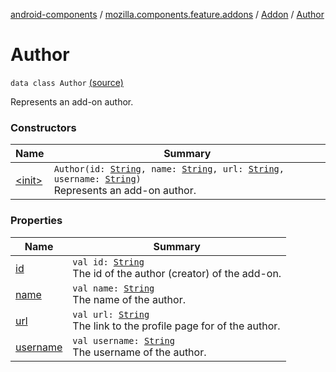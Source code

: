 [android-components](../../../index.md) / [mozilla.components.feature.addons](../../index.md) / [Addon](../index.md) / [Author](./index.md)

# Author

`data class Author` [(source)](https://github.com/mozilla-mobile/android-components/blob/master/components/feature/addons/src/main/java/mozilla/components/feature/addons/Addon.kt#L63)

Represents an add-on author.

### Constructors

| Name | Summary |
|---|---|
| [&lt;init&gt;](-init-.md) | `Author(id: `[`String`](https://kotlinlang.org/api/latest/jvm/stdlib/kotlin/-string/index.html)`, name: `[`String`](https://kotlinlang.org/api/latest/jvm/stdlib/kotlin/-string/index.html)`, url: `[`String`](https://kotlinlang.org/api/latest/jvm/stdlib/kotlin/-string/index.html)`, username: `[`String`](https://kotlinlang.org/api/latest/jvm/stdlib/kotlin/-string/index.html)`)`<br>Represents an add-on author. |

### Properties

| Name | Summary |
|---|---|
| [id](id.md) | `val id: `[`String`](https://kotlinlang.org/api/latest/jvm/stdlib/kotlin/-string/index.html)<br>The id of the author (creator) of the add-on. |
| [name](name.md) | `val name: `[`String`](https://kotlinlang.org/api/latest/jvm/stdlib/kotlin/-string/index.html)<br>The name of the author. |
| [url](url.md) | `val url: `[`String`](https://kotlinlang.org/api/latest/jvm/stdlib/kotlin/-string/index.html)<br>The link to the profile page for of the author. |
| [username](username.md) | `val username: `[`String`](https://kotlinlang.org/api/latest/jvm/stdlib/kotlin/-string/index.html)<br>The username of the author. |
